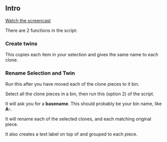 ## Intro ##

[Watch the screencast](http://screencast.com/t/M0SXiOqcXE8)

There are 2 functions in the script:

### Create twins ###
This copies each item in your selection and gives the same name to each clone.

### Rename Selection and Twin ###
Run this after you have moved each of the clone pieces to it bin.

Select all the clone pieces in a bin, then run this (option 2) of the script.

It will ask you for a **basename**. This should probably be your bin name, like **A-**.

It will rename each of the selected clones, and each matching original piece.

It also creates a text label on top of and grouped to each piece.


